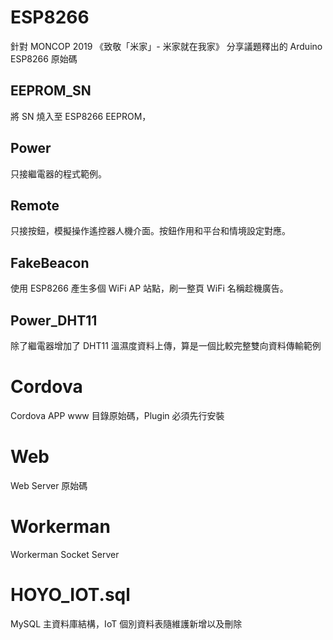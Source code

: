 # ESP8266

針對 MONCOP 2019 《致敬「米家」- 米家就在我家》 分享議題釋出的 Arduino ESP8266 原始碼

EEPROM_SN
---------

將 SN 燒入至 ESP8266 EEPROM，


Power
-----

只接繼電器的程式範例。


Remote
------

只接按鈕，模擬操作遙控器人機介面。按鈕作用和平台和情境設定對應。


FakeBeacon
----------

使用 ESP8266 產生多個 WiFi AP 站點，刷一整頁 WiFi 名稱趁機廣告。


Power_DHT11
-----------

除了繼電器增加了 DHT11 溫濕度資料上傳，算是一個比較完整雙向資料傳輸範例


# Cordova

Cordova APP www 目錄原始碼，Plugin 必須先行安裝


# Web

Web Server 原始碼


# Workerman

Workerman Socket Server


# HOYO_IOT.sql

MySQL 主資料庫結構，IoT 個別資料表隨維護新增以及刪除

